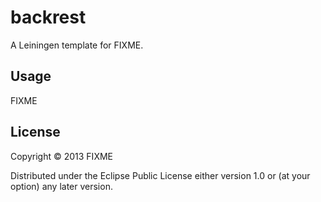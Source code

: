 # backrest

A Leiningen template for FIXME.

## Usage

FIXME

## License

Copyright © 2013 FIXME

Distributed under the Eclipse Public License either version 1.0 or (at
your option) any later version.
